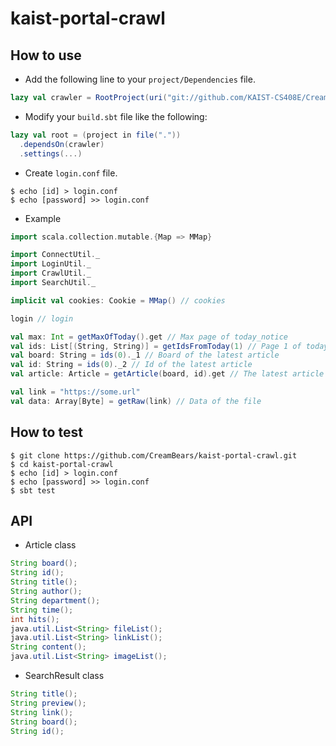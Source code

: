 # kaist-portal-crawl

## How to use
* Add the following line to your `project/Dependencies` file.
```scala
lazy val crawler = RootProject(uri("git://github.com/KAIST-CS408E/CreamBears-Crawl.git"))
```
* Modify your `build.sbt` file like the following:
```scala
lazy val root = (project in file("."))
  .dependsOn(crawler)
  .settings(...)
```
* Create `login.conf` file.
```shell
$ echo [id] > login.conf
$ echo [password] >> login.conf
```
* Example
```scala
import scala.collection.mutable.{Map => MMap}

import ConnectUtil._
import LoginUtil._
import CrawlUtil._
import SearchUtil._

implicit val cookies: Cookie = MMap() // cookies

login // login

val max: Int = getMaxOfToday().get // Max page of today_notice
val ids: List[(String, String)] = getIdsFromToday(1) // Page 1 of today_notice
val board: String = ids(0)._1 // Board of the latest article
val id: String = ids(0)._2 // Id of the latest article
val article: Article = getArticle(board, id).get // The latest article

val link = "https://some.url"
val data: Array[Byte] = getRaw(link) // Data of the file
```

## How to test
```shell
$ git clone https://github.com/CreamBears/kaist-portal-crawl.git
$ cd kaist-portal-crawl
$ echo [id] > login.conf
$ echo [password] >> login.conf
$ sbt test
```

## API
* Article class
```Java
String board();
String id();
String title();
String author();
String department();
String time();
int hits();
java.util.List<String> fileList();
java.util.List<String> linkList();
String content();
java.util.List<String> imageList();
```

* SearchResult class
```Java
String title();
String preview();
String link();
String board();
String id();
```
